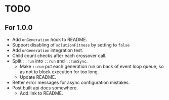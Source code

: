 # TODO

## For 1.0.0
- Add `onGeneration` hook to README.
- Support disabling of `solutionFitness` by setting to `false`
- Add `onGeneration` integration test.
- Child count checks after each crossover call.
- Split `::run` into `::run` and `::runSync`.
    - Make `::run` put each generation run on back of event loop queue, so as
      not to block execution for too long.
    - Update README.
- Better error messages for async configuration mistakes.
- Post built api docs somewhere.
    - Add link to README.
